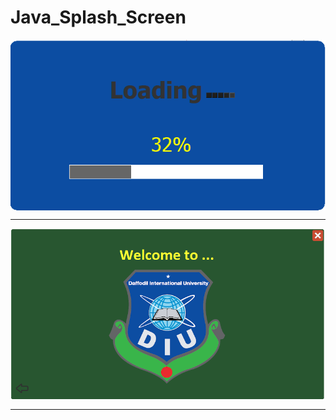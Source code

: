 # Java_Splash_Screen
<img src="Splash_Screen_1.PNG" align="middle" >
<hr/>
<img src="Splash_Screen_2.PNG" align="middle" >
<hr/>

